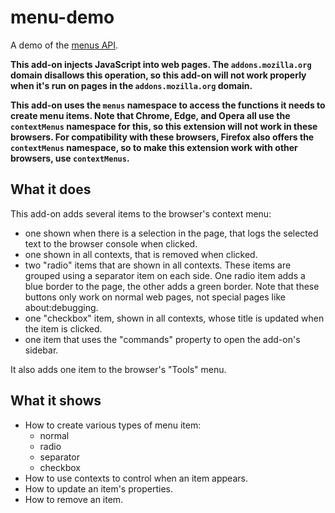 # menu-demo

A demo of the [menus API](https://developer.mozilla.org/en-US/Add-ons/WebExtensions/API/menus/).

**This add-on injects JavaScript into web pages. The `addons.mozilla.org` domain disallows this operation, so this add-on will not work properly when it's run on pages in the `addons.mozilla.org` domain.**

**This add-on uses the `menus` namespace to access the functions it needs to create menu items. Note that Chrome, Edge, and Opera all use the `contextMenus` namespace for this, so this extension will not work in these browsers. For compatibility with these browsers, Firefox also offers the `contextMenus` namespace, so to make this extension work with other browsers, use `contextMenus`.**

## What it does

This add-on adds several items to the browser's context menu:

* one shown when there is a selection in the page, that logs the selected text
to the browser console when clicked.
* one shown in all contexts, that is removed when clicked.
* two "radio" items that are shown in all contexts.
These items are grouped using a separator item on each side.
One radio item adds a blue border to the page, the other adds a green border.
Note that these buttons only work on normal web pages, not special pages
like about:debugging.
* one "checkbox" item, shown in all contexts, whose title is updated when the
item is clicked.
* one item that uses the "commands" property to open the add-on's sidebar.

It also adds one item to the browser's "Tools" menu.

## What it shows

* How to create various types of menu item:
  * normal
  * radio
  * separator
  * checkbox
* How to use contexts to control when an item appears.
* How to update an item's properties.
* How to remove an item.

